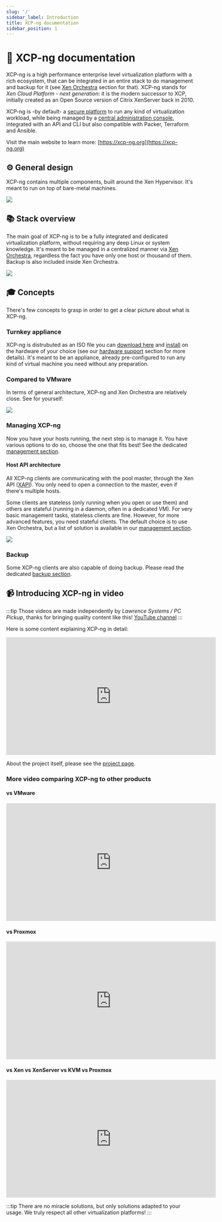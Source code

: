 ```yaml
---
slug: '/'
sidebar_label: Introduction
title: XCP-ng documentation
sidebar_position: 1
---
```


# 🚀 XCP-ng documentation

XCP-ng is a high performance enterprise level virtualization platform with a rich ecosystem, that can be integrated in an entire stack to do management and backup for it (see [Xen Orchestra](management/manage-at-scale/xo-web-ui) section for that). XCP-ng stands for *Xen Cloud Platform - next generation*: it is the modern successor to XCP, initially created as an Open Source version of Citrix XenServer back in 2010.

XCP-ng is -by default- a [secure platform](project/security) to run any kind of virtualization workload, while being managed by a [central administration console](management/manage-at-scale/xo-web-ui), integrated with an API and CLI but also compatible with Packer, Terraform and Ansible.

Visit the main website to learn more: [https://xcp-ng.org](https://xcp-ng.org)

## ⚙️ General design

XCP-ng contains multiple components, built around the Xen Hypervisor. It's meant to run on top of bare-metal machines.

![](../static/img/archoverview.png)

## 📚 Stack overview

The main goal of XCP-ng is to be a fully integrated and dedicated virtualization platform, without requiring any deep Linux or system knowledge. It's meant to be managed in a centralized manner via [Xen Orchestra](management/#xen-orchestra), regardless the fact you have only one host or thousand of them. Backup is also included inside Xen Orchestra.

![](../static/img/stack.png)


## 🎓 Concepts

There's few concepts to grasp in order to get a clear picture about what is XCP-ng.

### Turnkey appliance

XCP-ng is distrubuted as an ISO file you can [download here](installation#download-and-create-media) and [install](installation) on the hardware of your choice (see our [hardware support](installation/hardware) section for more details). It's meant to be an appliance, already pre-configured to run any kind of virtual machine you need without any preparation.

### Compared to VMware

In terms of general architecture, XCP-ng and Xen Orchestra are relatively close. See for yourself:

![](../static/img/vsvmware.png)

### Managing XCP-ng

Now you have your hosts running, the next step is to manage it. You have various options to do so, choose the one that fits best! See the dedicated [management section](management).

#### Host API architecture

All XCP-ng clients are communicating with the pool master, through the Xen API ([XAPI](management/manage-locally/api.md)). You only need to open a connection to the master, even if there's multiple hosts.

Some clients are stateless (only running when you open or use them) and others are stateful (running in a daemon, often in a dedicated VM). For very basic management tasks, stateless clients are fine. However, for more advanced features, you need stateful clients. The default choice is to use Xen Orchestra, but a list of solution is available in our [management section](management).

![](https://xcp-ng.org/assets/img/xapiclients.png)

### Backup

Some XCP-ng clients are also capable of doing backup. Please read the dedicated [backup section](management/backup).

## 📹 Introducing XCP-ng in video

:::tip
Those videos are made independently by *Lawrence Systems / PC Pickup*, thanks for bringing quality content like this!
[YouTube channel](https://www.youtube.com/channel/UCHkYOD-3fZbuGhwsADBd9ZQ)
:::

Here is some content explaining XCP-ng in detail:

<iframe width="560" height="315" src="https://www.youtube.com/embed/hh1QADop_IY" frameborder="0" allow="accelerometer; autoplay; encrypted-media; gyroscope; picture-in-picture" allowfullscreen></iframe>

About the project itself, please see the [project page](Project).

### More video comparing XCP-ng to other products

#### vs VMware

<iframe width="560" height="315" src="https://www.youtube.com/embed/wrLue-ENMJc" frameborder="0" allow="accelerometer; autoplay; encrypted-media; gyroscope; picture-in-picture" allowfullscreen></iframe>

#### vs Proxmox

<iframe width="560" height="315" src="https://www.youtube.com/embed/5IinFgGAsRs" frameborder="0" allow="accelerometer; autoplay; encrypted-media; gyroscope; picture-in-picture" allowfullscreen></iframe>

#### vs Xen vs XenServer vs KVM vs Proxmox

<iframe width="560" height="315" src="https://www.youtube.com/embed/yulfCYmliX8" frameborder="0" allow="accelerometer; autoplay; encrypted-media; gyroscope; picture-in-picture" allowfullscreen></iframe>

:::tip
There are no miracle solutions, but only solutions adapted to your usage. We truly respect all other virtualization platforms!
:::
